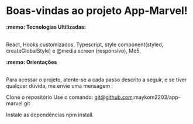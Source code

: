 # Boas-vindas ao projeto App-Marvel!


  <summary><strong>:memo: Tecnologias Ultilizadas: </strong></summary><br />
  
  React,
  Hooks customizados,
  Typescript,
  style component(styled, createGlobalStyle) e @media screen (responsivo),
  Md5,


 <summary><strong>:memo: Orientações </strong></summary><br />

Para acessar o projeto, atente-se a cada passo descrito a seguir, e se tiver qualquer dúvida, me envie uma mensagem :

Clone o repositório
Use o comando: git@github.com:maykom2203/app-marvel.git

Instale as dependências
npm install.
